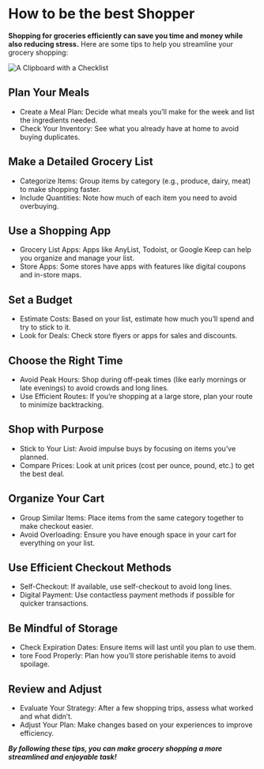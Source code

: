 # How to be the best Shopper

**Shopping for groceries efficiently can save you time and money while also reducing stress.** Here are some tips to help you streamline your grocery shopping:

![A Clipboard with a Checklist](https://plus.unsplash.com/premium_photo-1681487867978-1b83ce2625c5?w=1400&auto=format&fit=crop&q=60&ixlib=rb-4.0.3&ixid=M3wxMjA3fDB8MHxzZWFyY2h8MXx8bGlzdHxlbnwwfHwwfHx8MA%3D%3D)

## Plan Your Meals

- Create a Meal Plan: Decide what meals you’ll make for the week and list the ingredients needed.
- Check Your Inventory: See what you already have at home to avoid buying duplicates.

## Make a Detailed Grocery List

- Categorize Items: Group items by category (e.g., produce, dairy, meat) to make shopping faster.
- Include Quantities: Note how much of each item you need to avoid overbuying.

## Use a Shopping App

- Grocery List Apps: Apps like AnyList, Todoist, or Google Keep can help you organize and manage your list.
- Store Apps: Some stores have apps with features like digital coupons and in-store maps.

## Set a Budget

- Estimate Costs: Based on your list, estimate how much you’ll spend and try to stick to it.
- Look for Deals: Check store flyers or apps for sales and discounts.

## Choose the Right Time

- Avoid Peak Hours: Shop during off-peak times (like early mornings or late evenings) to avoid crowds and long lines.
- Use Efficient Routes: If you’re shopping at a large store, plan your route to minimize backtracking.

## Shop with Purpose

- Stick to Your List: Avoid impulse buys by focusing on items you’ve planned.
- Compare Prices: Look at unit prices (cost per ounce, pound, etc.) to get the best deal.

## Organize Your Cart

- Group Similar Items: Place items from the same category together to make checkout easier.
- Avoid Overloading: Ensure you have enough space in your cart for everything on your list.

## Use Efficient Checkout Methods

- Self-Checkout: If available, use self-checkout to avoid long lines.
- Digital Payment: Use contactless payment methods if possible for quicker transactions.

## Be Mindful of Storage

- Check Expiration Dates: Ensure items will last until you plan to use them.
- tore Food Properly: Plan how you’ll store perishable items to avoid spoilage.

## Review and Adjust

- Evaluate Your Strategy: After a few shopping trips, assess what worked and what didn’t.
- Adjust Your Plan: Make changes based on your experiences to improve efficiency.

**_By following these tips, you can make grocery shopping a more streamlined and enjoyable task!_**
